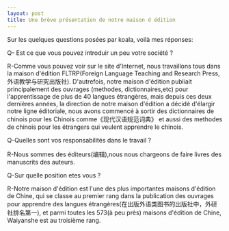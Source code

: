 ```yaml
---
layout: post
title: Une brève présentation de notre maison d édition
---
```


<p>Sur les quelques questions posées par koala, voilà mes réponses:</p>
<p>Q- Est ce que vous pouvez introduir un peu votre société ?</p>
<p>R-Comme vous pouvez voir sur le site d&#39;Internet, nous travaillons tous dans la maison d&#39;édition FLTRP(Foreign Language Teaching and Research Press,外语教学与研究出版社). D&#39;autrefois, notre maison d&#39;édition publiait principalement des ouvrages (methodes, dictionnaires,etc) pour l&#39;apprentissage de plus de 40 langues étrangères, mais depuis ces deux dernières années, la direction de notre maison d&#39;édition a décidé d&#39;élargir notre ligne éditoriale, nous avons commencé à sortir des dictionnaires de chinois pour les Chinois comme《现代汉语规范词典》 et aussi des methodes de chinois pour les étrangers qui veulent apprendre le chinois.</p>
<p>Q-Quelles sont vos responsabilités dans le travail ?</p>
<p>R-Nous sommes des éditeurs(编辑),nous nous chargeons de faire livres des manuscrits des auteurs.</p>
<p>Q-Sur quelle position etes vous ?</p>
<p>R-Notre maison d&#39;édition est l&#39;une des plus importantes maisons d&#39;édition de Chine, qui se classe au premier rang dans la publication des ouvrages pour apprendre des langues étrangères(在出版外语类图书的出版社中，外研社排名第一), et parmi toutes les 573(à peu près) maisons d&#39;édition de Chine, Waiyanshe est au troisième rang. </p>
<p></p>
